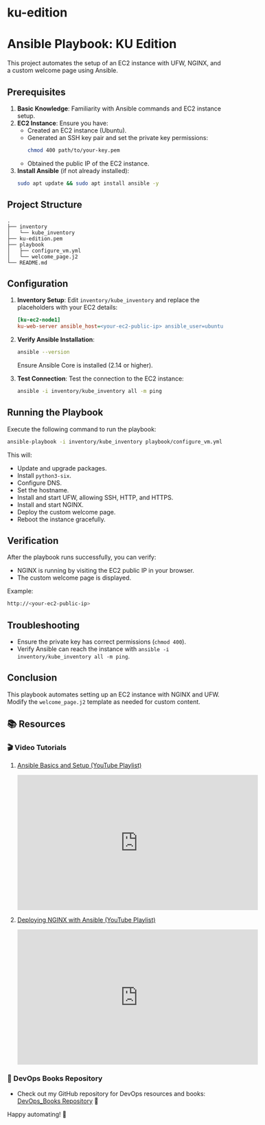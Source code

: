 # ku-edition
# Ansible Playbook: KU Edition

This project automates the setup of an EC2 instance with UFW, NGINX, and a custom welcome page using Ansible.

## Prerequisites

1. **Basic Knowledge**: Familiarity with Ansible commands and EC2 instance setup.
2. **EC2 Instance**: Ensure you have:
   - Created an EC2 instance (Ubuntu).
   - Generated an SSH key pair and set the private key permissions:
     ```sh
     chmod 400 path/to/your-key.pem
     ```
   - Obtained the public IP of the EC2 instance.
3. **Install Ansible** (if not already installed):
   ```sh
   sudo apt update && sudo apt install ansible -y
   ```

## Project Structure

```plaintext
.
├── inventory
│   └── kube_inventory
├── ku-edition.pem
├── playbook
│   ├── configure_vm.yml
│   └── welcome_page.j2
└── README.md
```

## Configuration

1. **Inventory Setup**:
   Edit `inventory/kube_inventory` and replace the placeholders with your EC2 details:
   ```ini
   [ku-ec2-node1]
   ku-web-server ansible_host=<your-ec2-public-ip> ansible_user=ubuntu ansible_ssh_private_key_file=/path/to/your-key.pem
   ```

2. **Verify Ansible Installation**:
   ```sh
   ansible --version
   ```
   Ensure Ansible Core is installed (2.14 or higher).

3. **Test Connection**:
   Test the connection to the EC2 instance:
   ```sh
   ansible -i inventory/kube_inventory all -m ping
   ```

## Running the Playbook

Execute the following command to run the playbook:
```sh
ansible-playbook -i inventory/kube_inventory playbook/configure_vm.yml
```

This will:
- Update and upgrade packages.
- Install `python3-six`.
- Configure DNS.
- Set the hostname.
- Install and start UFW, allowing SSH, HTTP, and HTTPS.
- Install and start NGINX.
- Deploy the custom welcome page.
- Reboot the instance gracefully.

## Verification
After the playbook runs successfully, you can verify:
- NGINX is running by visiting the EC2 public IP in your browser.
- The custom welcome page is displayed.

Example:
```sh
http://<your-ec2-public-ip>
```

## Troubleshooting
- Ensure the private key has correct permissions (`chmod 400`).
- Verify Ansible can reach the instance with `ansible -i inventory/kube_inventory all -m ping`.

## Conclusion
This playbook automates setting up an EC2 instance with NGINX and UFW. Modify the `welcome_page.j2` template as needed for custom content.

## 📚 Resources

### 🎬 Video Tutorials

1. [Ansible Basics and Setup (YouTube Playlist)](https://www.youtube.com/watch?v=2hVSpENzhwA&list=PL7iMyoQPMtAPZl58ovoOlxFxNPioSx838)  
   <iframe width="560" height="315" src="https://www.youtube.com/embed/2hVSpENzhwA" frameborder="0" allow="accelerometer; autoplay; clipboard-write; encrypted-media; gyroscope; picture-in-picture" allowfullscreen></iframe>  

2. [Deploying NGINX with Ansible (YouTube Playlist)](https://www.youtube.com/watch?v=3RiVKs8GHYQ&list=PLT98CRl2KxKEUHie1m24-wkyHpEsa4Y70)  
   <iframe width="560" height="315" src="https://www.youtube.com/embed/3RiVKs8GHYQ" frameborder="0" allow="accelerometer; autoplay; clipboard-write; encrypted-media; gyroscope; picture-in-picture" allowfullscreen></iframe>  

### 📘 DevOps Books Repository  

- Check out my GitHub repository for DevOps resources and books:  
  [DevOps_Books Repository](https://github.com/eric-mwakazi/DevOps_Books) 🚀  

Happy automating! 🚀
